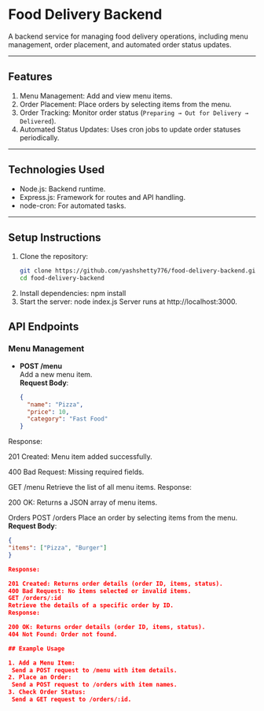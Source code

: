 # Food Delivery Backend

A backend service for managing food delivery operations, including menu management, order placement, and automated order status updates.

---

## Features

1. Menu Management: Add and view menu items.
2. Order Placement: Place orders by selecting items from the menu.
3. Order Tracking: Monitor order status (`Preparing → Out for Delivery → Delivered`).
4. Automated Status Updates: Uses cron jobs to update order statuses periodically.

---

## Technologies Used

- Node.js: Backend runtime.
- Express.js: Framework for routes and API handling.
- node-cron: For automated tasks.

---

## Setup Instructions

1. Clone the repository:
   ```bash
   git clone https://github.com/yashshetty776/food-delivery-backend.git
   cd food-delivery-backend
2. Install dependencies:
    npm install
3. Start the server:
    node index.js
    Server runs at http://localhost:3000.
   
## API Endpoints

### Menu Management

- **POST /menu**  
  Add a new menu item.  
  **Request Body**:  
  ```json
  {
    "name": "Pizza",
    "price": 10,
    "category": "Fast Food"
  }

Response:

201 Created: Menu item added successfully.

400 Bad Request: Missing required fields.

GET /menu
Retrieve the list of all menu items.
Response:

200 OK: Returns a JSON array of menu items.

Orders
POST /orders
Place an order by selecting items from the menu.
**Request Body**:  
  ```json
{
  "items": ["Pizza", "Burger"]
}

Response:

201 Created: Returns order details (order ID, items, status).
400 Bad Request: No items selected or invalid items.
GET /orders/:id
Retrieve the details of a specific order by ID.
Response:

200 OK: Returns order details (order ID, items, status).
404 Not Found: Order not found.

## Example Usage

1. Add a Menu Item:
   Send a POST request to /menu with item details.
2. Place an Order:
   Send a POST request to /orders with item names.
3. Check Order Status:
   Send a GET request to /orders/:id.
